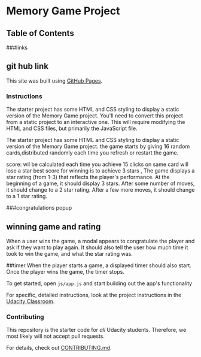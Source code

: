 # Memory Game Project

## Table of Contents



###links
## git hub link

This site was built using [GitHub Pages](https://github.com/algammal/game-project).


### Instructions

The starter project has some HTML and CSS styling to display a static version of the Memory Game project. You'll need to convert this project from a static project to an interactive one. This will require modifying the HTML and CSS files, but primarily the JavaScript file.


The starter project has some HTML and CSS styling to display a static version of the Memory Game project. the game starts by giving 16 random cards,distributed randomly each time you refresh or restart the game.

score:
wil be calculated each time you achieve 15 clicks on same card will lose a star
best score for winning is to achieve 3 stars ,
The game displays a star rating (from 1-3) that reflects the player's performance. At the beginning of a game, it should display 3 stars. After some number of moves, it should change to a 2 star rating. After a few more moves, it should change to a 1 star rating.

###congratulations popup
## winning game and rating

When a user wins the game, a modal appears to congratulate the player and ask if they want to play again. It should also tell the user how much time it took to win the game, and what the star rating was.

##timer
When the player starts a game, a displayed timer should also start. Once the player wins the game, the timer stops.

To get started, open `js/app.js` and start building out the app's functionality

For specific, detailed instructions, look at the project instructions in the [Udacity Classroom](https://classroom.udacity.com/me).

### Contributing

This repository is the starter code for _all_ Udacity students. Therefore, we most likely will not accept pull requests.

For details, check out [CONTRIBUTING.md](CONTRIBUTING.md).
